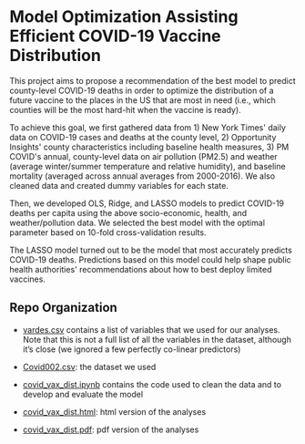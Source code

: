 # Model Optimization Assisting Efficient COVID-19 Vaccine Distribution

This project aims to propose a recommendation of the best model to predict county-level COVID-19 deaths in order to optimize the distribution of a future vaccine to the places in the US that are most in need (i.e., which counties will be the most hard-hit when the vaccine is ready).

To achieve this goal, we first gathered data from 1) New York Times' daily data on COVID-19 cases and deaths at the county level, 2) Opportunity Insights' county characteristics including baseline health measures, 3) PM COVID's annual, county-level data on air pollution (PM2.5) and weather (average winter/summer temperature and relative humidity), and baseline mortality (averaged across annual averages from 2000-2016). We also cleaned data and created dummy variables for each state.

Then, we developed OLS, Ridge, and LASSO models to predict COVID-19 deaths per capita using the above socio-economic, health, and weather/pollution data. We selected the best model with the optimal parameter based on 10-fold cross-validation results. 

The LASSO model turned out to be the model that most accurately predicts COVID-19 deaths. Predictions based on this model could help shape public health authorities' recommendations about how to best deploy limited vaccines.

## Repo Organization

* [vardes.csv](vardes.csv) contains a list of variables that we used for our analyses. Note that this is not a full list of all the variables in the dataset, although it’s close (we ignored a few perfectly co-linear predictors)

* [Covid002.csv](Covid002.csv): the dataset we used 

* [covid_vax_dist.ipynb](covid_vax_dist.ipynb) contains the code used to clean the data and to develop and evaluate the model

* [covid_vax_dist.html](covid_vax_dist.html): html version of the analyses

* [covid_vax_dist.pdf](covid_vax_dist.pdf): pdf version of the analyses
